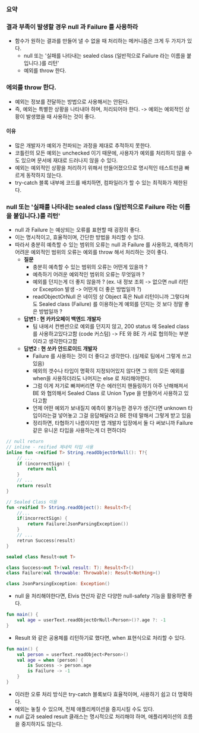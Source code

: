 ### 요약

### 결과 부족이 발생할 경우 null 과 Failure 를 사용하라
* 함수가 원하는 결과를 만들어 낼 수 없을 때 처리하는 메커니즘은 크게 두 가지가 있다.
  * null 또는 '실패를 나타내는 sealed class (일반적으로 Failure 라는 이름을 붙입니다.)를 리턴'
  * 예외를 throw 한다.

### 에외를 throw 한다.
* 예외는 정보를 전달하는 방법으로 사용해서는 안된다.
* 즉, 예외는 특별한 상황을 나타내야 하며, 처리되어야 한다. -> 예외는 예외적인 상황이 발생했을 때 사용하는 것이 좋다.

#### 이유
* 많은 개발자가 예외가 전파되는 과정을 제대로 추적하지 못한다.
* 코틀린의 모든 예외는 unchecked 이기 때문에, 사용자가 예외를 처리하지 않을 수도 있으며 문서에 재대로 드러나지 않을 수 있다.
* 예외는 예외적인 상황을 처리하기 위해서 만들어졌으므로 명시적인 테스트만큼 빠르게 동작하지 않는다.
* try-catch 블록 내부에 코드를 배치하면, 컴파일러가 할 수 있는 최적화가 제한된다.

### null 또는 '실패를 나타내는 sealed class (일반적으로 Failure 라는 이름을 붙입니다.)를 리턴'
* null 과 Failure 는 예상되는 오류를 표현할 때 굉장히 좋다.
* 이는 명시적이고, 효율적이며, 간단한 방법을 처리할 수 있다.
* 따라서 충분히 예측할 수 있는 범위의 오류는 null 과 Failure 를 사용하고, 예측하기 어려운 예외적인 범위의 오류는 예외를 throw 해서 처리하는 것이 좋다.
  * **질문**
    * 충분히 예측할 수 있는 범위의 오류는 어떤게 있을까 ?
    * 예측하기 어려운 예외적인 범위의 오류는 무엇일까 ?
    * 예외를 던지는게 더 좋지 않을까 ? (ex. 내 정보 조회 -> 없으면 null 리턴 or Exception 발생 -> 어떤게 더 좋은 방법일까 ?)
    * readObjectOrNull 은 네이밍 상 Object 혹은 Null 리턴이니까 그렇다쳐도 Sealed class (Failure) 를 이용하는게 예외를 던지는 것 보다 정말 좋은 방법일까 ?
  * **답변1 : 현 카카오페이 백엔드 개발자**
    * 팀 내에서 컨벤션으로 예외를 던지지 않고, 200 status 에 Sealed class 를 사용하고있다고함 (code 커스텀) -> FE 와 BE 가 서로 협의하는 부분이라고 생각한다고함
  * **답변2 : 현 쏘카 안드로이드 개발자**
    * Failure 를 사용하는 것이 더 좋다고 생각한다. (실제로 팀에서 그렇게 쓰고있음)
    * 예외의 갯수나 타입이 명확히 지정되어있지 않다면 그 외의 모든 예외를 when을 사용하더라도 나머지는 else 로 처리해야한다.
    * 그럼 이게 저기로 빠져버리면 무슨 에러인지 핸들링하기 아주 난해해져서 BE 와 협의해서 Sealed Class 로 Union Type 을 만들어서 사용하고 있다고함
    * 언제 어떤 예외가 보내질지 예측이 불가능한 경우가 생긴다면 unknown 타입이라는걸 넣어놓고 그걸 응답해달라고 BE 한테 말해서 그렇게 받고 있음
    * 정리하면, 타협하기 나름이지만 앱 개발자 입장에서 둘 다 써보니까 Failure 같은 유니온 타입을 사용하는게 더 편하더라

```kotlin
// null return
// inline - reified 제네릭 타입 사용
inline fun <reified T> String.readObjectOrNull(): T?{
    // ...
    if (incorrectSign) {
        return null
    }
    // ...
    return result
}

// Sealed Class 이용
fun <reified T> String.readObject(): Result<T>{
    //...
    if(incorrectSign) {
        return Failure(JsonParsingException())
    }
    // ...
    retrun Success(result)
}

sealed class Result<out T>

class Success<out T>(val result: T): Result<T>()
class Failure(val throwable: Throwable): Result<Nothing>()

class JsonParsingException: Exception()
```

* null 을 처리해야한다면, Elvis 연산자 같은 다양한 null-safety 기능을 활용하면 좋다.

```kotlin
fun main() {
    val age = userText.readObjectOrNull<Person>()?.age ?: -1
}
```

* Result 와 같은 공용체를 리턴하기로 했다면, when 표현식으로 처리할 수 있다.
```kotlin
fun main() {
    val person = userText.readObject<Person>()
    val age = when (person) {
        is Success -> person.age
        is Failure -> -1
    }
}
```

* 이러한 오류 처리 방식은 try-catch 블록보다 효율적이며, 사용하기 쉽고 더 명확하다.
* 예외는 놓칠 수 있으며, 전체 애플리케이션을 중지시킬 수도 있다.
* null 값과 sealed result 클래스는 명시적으로 처리해야 하며, 애플리케이션의 흐름을 중지하지도 않는다.
